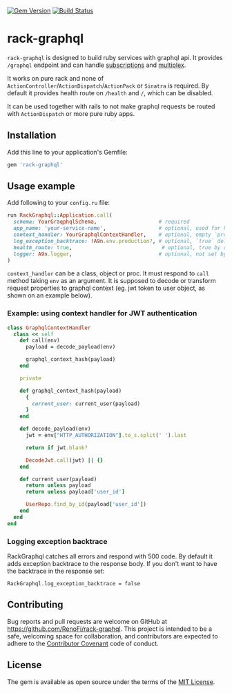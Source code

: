[![Gem Version](https://badge.fury.io/rb/rack-graphql.svg)](https://rubygems.org/gems/rack-graphql)
[![Build Status](https://travis-ci.org/RenoFi/rack-graphql.svg?branch=master)](https://travis-ci.org/RenoFi/rack-graphql)

# rack-graphql

`rack-graphql` is designed to build ruby services with graphql api. It provides `/graphql` endpoint and can handle [subscriptions](https://graphql-ruby.org/guides#subscriptions-guides) and [multiplex](https://graphql-ruby.org/queries/multiplex.html).

It works on pure rack and none of `ActionController`/`ActionDispatch`/`ActionPack` or `Sinatra` is required. By default it provides health route on `/health` and `/`, which can be disabled.

It can be used together with rails to not make graphql requests be routed with `ActionDispatch` or more pure ruby apps.

## Installation

Add this line to your application's Gemfile:

```ruby
gem 'rack-graphql'
```

## Usage example

Add following to your `config.ru` file:

```ruby
run RackGraphql::Application.call(
  schema: YourGraqphqlSchema,                    # required
  app_name: 'your-service-name',                 # optional, used for health endpoint content
  context_handler: YourGraphqlContextHandler,    # optional, empty `proc` by default
  log_exception_backtrace: !A9n.env.production?, # optional, `true` default
  health_route: true,                             # optional, true by default
  logger: A9n.logger,                            # optional, not set by default
)
```

`context_handler` can be a class, object or proc. It must respond to `call` method taking `env` as an argument. It is supposed to decode or transform request properties to graphql context (eg. jwt token to user object, as shown on an example below).

### Example: using context handler for JWT authentication

```ruby
class GraphqlContextHandler
  class << self
    def call(env)
      payload = decode_payload(env)

      graphql_context_hash(payload)
    end

    private

    def graphql_context_hash(payload)
      {
        current_user: current_user(payload)
      }
    end

    def decode_payload(env)
      jwt = env["HTTP_AUTHORIZATION"].to_s.split(' ').last

      return if jwt.blank?

      DecodeJwt.call(jwt) || {}
    end

    def current_user(payload)
      return unless payload
      return unless payload['user_id']

      UserRepo.find_by_id(payload['user_id'])
    end
  end
end
```

### Logging exception backtrace

RackGraphql catches all errors and respond with 500 code. By default it adds exception backtrace to the response body. If you don't want to have the backtrace in the response set:

```
RackGraphql.log_exception_backtrace = false
```

## Contributing

Bug reports and pull requests are welcome on GitHub at https://github.com/RenoFi/rack-graphql. This project is intended to be a safe, welcoming space for collaboration, and contributors are expected to adhere to the [Contributor Covenant](http://contributor-covenant.org) code of conduct.

## License

The gem is available as open source under the terms of the [MIT License](https://opensource.org/licenses/MIT).
